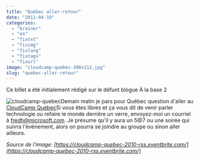 ```yaml
---
title: "Québec aller-retour"
date: "2011-04-19"
categories: 
  - "brainer"
  - "en"
  - "fixtxt"
  - "fiximg"
  - "fixlang"
  - "fixtags"
  - "fixurl"
image: "cloudcamp-quebec-300x112.jpg"
slug: "quebec-aller-retour"
---
```


Ce billet a été initialement rédigé sur le défunt blogue À la base 2

![](images/cloudcamp-quebec-300x112.jpg "cloudcamp-quebec")Demain matin je pars pour Québec question d'aller au [CloudCamp Québec](https://cloudcamp.org/quebec/2011-04-20 "Site Web de CloudCamp Québec")Si vous êtes libres et ça vous dit de venir parler technologie ou refaire le monde derrière un verre, envoyez-moi un courriel à [fredh@microsoft.com](mailto:fredh@microsoft.com). Je présume qu'il y aura un 5@7 ou une soirée qui suivra l'événement, alors on pourra se joindre au groupe ou sinon aller ailleurs.

_Source de l'image: [https://cloudcamp-quebec-2010-rss.eventbrite.com/](https://cloudcamp-quebec-2010-rss.eventbrite.com/)_
